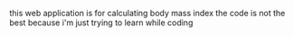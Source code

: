 this web application is for calculating body mass index
the code is not the best because i'm just trying to learn while coding

